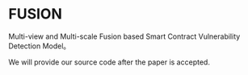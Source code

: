 # FUSION
Multi-view and Multi-scale Fusion based Smart Contract Vulnerability Detection Model。

We will provide our source code after the paper is accepted.
